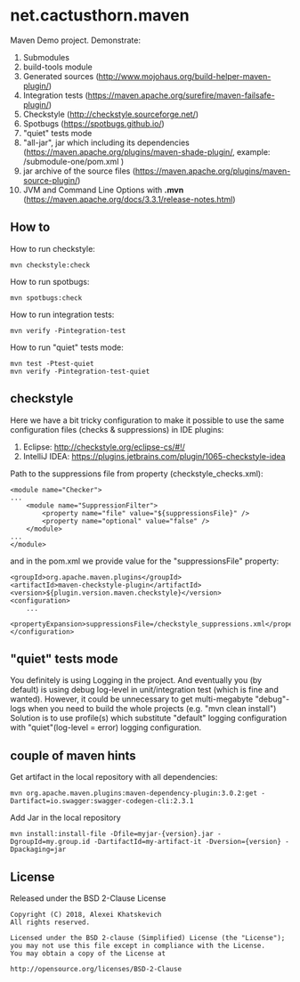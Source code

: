 # net.cactusthorn.maven

Maven Demo project. Demonstrate:
1. Submodules
2. build-tools module
3. Generated sources (http://www.mojohaus.org/build-helper-maven-plugin/)
4. Integration tests (https://maven.apache.org/surefire/maven-failsafe-plugin/)
5. Checkstyle (http://checkstyle.sourceforge.net/)
6. Spotbugs (https://spotbugs.github.io/)
7. "quiet" tests mode
8. "all-jar", jar which including its dependencies (https://maven.apache.org/plugins/maven-shade-plugin/, example: /submodule-one/pom.xml )
9. jar archive of the source files (https://maven.apache.org/plugins/maven-source-plugin/)
10. JVM and Command Line Options with **.mvn** (https://maven.apache.org/docs/3.3.1/release-notes.html)

## How to
How to run checkstyle:
```
mvn checkstyle:check
```
How to run spotbugs:
```
mvn spotbugs:check
```
How to run integration tests:
```
mvn verify -Pintegration-test
```
How to run "quiet" tests mode:
```
mvn test -Ptest-quiet
mvn verify -Pintegration-test-quiet
```

## checkstyle
Here we have a bit tricky configuration to make it possible to use the same configuration files (checks & suppressions) in IDE plugins:
1. Eclipse: http://checkstyle.org/eclipse-cs/#!/
2. IntelliJ IDEA: https://plugins.jetbrains.com/plugin/1065-checkstyle-idea

Path to the suppressions file from property (checkstyle_checks.xml):
```
<module name="Checker">
...
	<module name="SuppressionFilter">
		<property name="file" value="${suppressionsFile}" />
		<property name="optional" value="false" />
	</module>
...
</module>
```
and in the pom.xml we provide value for the "suppressionsFile" property:
```
<groupId>org.apache.maven.plugins</groupId>
<artifactId>maven-checkstyle-plugin</artifactId>
<version>${plugin.version.maven.checkstyle}</version>
<configuration>
	...
	<propertyExpansion>suppressionsFile=/checkstyle_suppressions.xml</propertyExpansion>
</configuration>
```

## "quiet" tests mode
You definitely is using Logging in the project.
And eventually you (by default) is using debug log-level in unit/integration test (which is fine and wanted).
However, it could be unnecessary to get multi-megabyte "debug"-logs when you need to build the whole projects (e.g. "mvn clean install")
Solution is to use profile(s) which substitute "default" logging configuration with "quiet"(log-level = error) logging configuration.

## couple of maven hints

Get artifact in the local repository with all dependencies:
```
mvn org.apache.maven.plugins:maven-dependency-plugin:3.0.2:get -Dartifact=io.swagger:swagger-codegen-cli:2.3.1
```

Add Jar in the local repository
```
mvn install:install-file -Dfile=myjar-{version}.jar -DgroupId=my.group.id -DartifactId=my-artifact-it -Dversion={version} -Dpackaging=jar
```

## License
Released under the BSD 2-Clause License
```
Copyright (C) 2018, Alexei Khatskevich
All rights reserved.

Licensed under the BSD 2-clause (Simplified) License (the "License");
you may not use this file except in compliance with the License.
You may obtain a copy of the License at

http://opensource.org/licenses/BSD-2-Clause
```